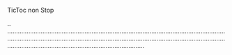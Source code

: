 TicToc non Stop

..
......................................................................................................................................................................................................................................................................................................................................